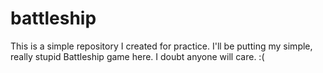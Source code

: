 # battleship
This is a simple repository I created for practice. I'll be putting my simple, really stupid Battleship game here. I doubt anyone will care. :(

